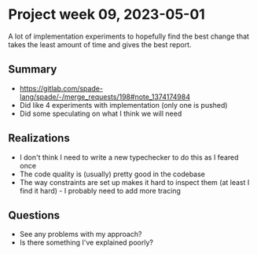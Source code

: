 # Project week 09, 2023-05-01
A lot of implementation experiments to hopefully find the best change that takes the least amount of time and gives the best report.

## Summary
  - https://gitlab.com/spade-lang/spade/-/merge_requests/198#note_1374174984
  - Did like 4 experiments with implementation (only one is pushed)
  - Did some speculating on what I think we will need

## Realizations
  - I don't think I need to write a new typechecker to do this as I feared once
  - The code quality is (usually) pretty good in the codebase
  - The way constraints are set up makes it hard to inspect them (at least I find it hard) - I probably need to add more tracing

## Questions
  - See any problems with my approach?
  - Is there something I've explained poorly?
